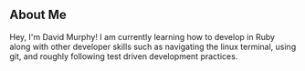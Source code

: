 ## About Me

Hey, I'm David Murphy! I am currently learning how to develop in Ruby along with other developer skills such as navigating the linux terminal, using git, and roughly following test driven development practices. 
